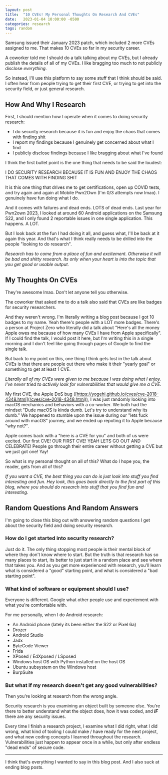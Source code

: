 ```yaml
---
layout: post
title:  "10 CVEs! My Personal Thoughts On Research And CVEs"
date:   2023-01-04 10:00:00 -0500
categories: research
tags: random
---
```


Samsung issued their January 2023 patch, which included 2 more CVEs assigned to me. That makes 10 CVEs so far in my security career.

A coworker told me I should do a talk talking about my CVEs, but I already publish the details of all of my CVEs. I like bragging too much to not publicly disclose *everything*.

So instead, I'll use this platform to say some stuff that I think should be said. I often hear from people trying to get their first CVE, or trying to get into the security field, or just general research.

## How And Why I Research

First, I should mention how I operate when it comes to doing security research:

* I do security research because it is fun and enjoy the chaos that comes with finding shit
* I report my findings because I genuinely get concerned about what I find
* I publicly disclose findings because I like bragging about what I've found

I think the first bullet point is the one thing that needs to be said the loudest:

I DO SECURITY RESEARCH BECAUSE IT IS FUN AND ENJOY THE CHAOS THAT COMES WITH FINDING SHIT

It is this one thing that drives me to get certifications, open up COVID tests, and try again and again at Mobile Pwn2Own (I'm 0/3 attempts now lmao). I genuinely have fun doing what I do. 

And it comes with failures and dead ends. LOTS of dead ends. Last year for Pwn2own 2023, I looked at around 60 Android applications on the Samsung S22, and I only found 2 reportable issues in one single application. This happens. A LOT.

But I look back at the fun I had doing it all, and guess what, I'll be back at it again this year. And that's what I think really needs to be drilled into the people "looking to do research".

*Research has to come from a place of fun and excitement. Otherwise it will be bad and shitty research. Its only when your heart is into the topic that you get good or usable output.*

## My Thoughts On CVEs

They're awesome lmao. Don't let anyone tell you otherwise.

The coworker that asked me to do a talk also said that CVEs are like badges for security researchers.

And they weren't wrong. I'm literally writing a blog post because I got 10 badges to my name. Yeah there's people with a LOT more badges. There's a person at Project Zero who literally did a talk about "Here's all the money Apple owes me because of how many CVEs I have from Apple specifically". If I could find the talk, I would post it here, but I'm writing this in a single morning and I don't feel like going through pages of Google to find the single talk.

But back to my point on this, one thing I think gets lost in the talk about CVEs is that there are people out there who make it their "yearly goal" or something to get at least 1 CVE.

*Literally all of my CVEs were given to me because I was doing what I enjoy. I've never tried to actively look for vulnerabilities that would give me a CVE.*

My first CVE, the Apple DoS bug ([https://yogehi.github.io/cves/cve-2018-4348.html](/cves/cve-2018-4348.html)), I was just randomly looking into macOS mechanics and behaviors with a co-worker. We both had the mindset "Dude macOS is kinda dumb. Let's try to understand why its dumb." We happened to stumble upon the issue during our "lets fuck around with macOS" journey, and we ended up repoting it to Apple because "why not?".

Apple comes back with a "here is a CVE for you" and both of us were excited. Our first CVE! OUR FIRST CVE! YEAH LETS GO OUT AND CELEBRATE! People go through their entire career without getting a CVE but we just got one! Yay!

So what is my personal thought on all of this? What do I hope you, the reader, gets from all of this?

*If you want a CVE, the best thing you can do is just look into stuff you find interesting and fun. Hey look, this goes back directly to the first part of this blog, where you should do research into stuff that you find fun and interesting.*

## Random Questions And Random Answers

I'm going to close this blog out with answering random questions I get about the security field and doing security research.

### How do I get started into security research?

Just do it. The only thing stopping most people is their mental block of where they don't know where to start. But the truth is that research has so many places to start, its better to just start in a random place and see where that takes you. And as you get more experienced with research, you'll learn what is considered a "good" starting point, and what is considered a "bad starting point".

### What kind of software or equipment should I use?

Everyone is different. Google what other people use and experiement with what you're comfortable with.

For me personally, when I do Android research:

* An Android phone (lately its been either the S22 or Pixel 6a)
* Drozer
* Android Studio
* Jadx
* ByteCode Viewer
* Frida
* XPosed / EdXposed / LSposed
* Windows host OS with Python installed on the host OS
* Ubuntu subsystem on the Windows host
* BurpSuite

### But what if my research doesn't get any good vulnerabilities?

Then you're looking at research from the wrong angle.

Security research is you examining an object built by someone else. You're there to better understand what the object does, how it was coded, and ***IF*** there are any security issues.

Every time I finish a research project, I examine what I did right, what I did wrong, what kind of tooling I could make / have ready for the next project, and what new coding concepts I learned throughout the research. Vulnerabilities just happen to appear once in a while, but only after endless "dead ends" of secure code.

------------------------------------------------------------

I think that's everything I wanted to say in this blog post. And I also suck at ending blog posts.